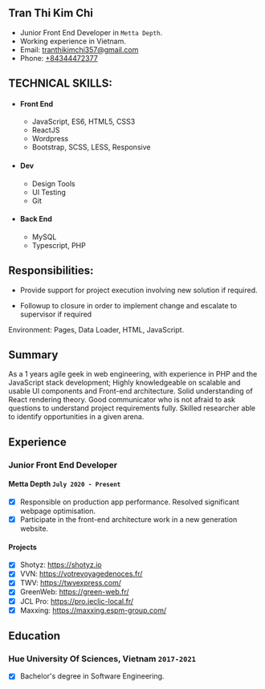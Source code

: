 ## Tran Thi Kim Chi

* Junior Front End Developer in `Metta Depth`.
* Working experience in Vietnam.
* Email: [tranthikimchi357@gmail.com](tranthikimchi357)
* Phone: [+84344472377](+84344472377)

## TECHNICAL SKILLS:

* #### Front End
	* JavaScript, ES6, HTML5, CSS3
	* ReactJS
  * Wordpress
  * Bootstrap, SCSS, LESS, Responsive

* #### Dev
	* Design Tools
	* UI Testing
	* Git
	
* #### Back End
	* MySQL
	* Typescript, PHP

## Responsibilities:
- Provide support for project execution involving new solution if required.

- Followup to closure in order to implement change and escalate to supervisor if required


Environment: Pages, Data Loader, HTML, JavaScript.

## Summary

As a 1 years agile geek in web engineering, with experience in PHP and the JavaScript stack development;
Highly knowledgeable on scalable and usable UI components and Front-end architecture. Solid understanding of React rendering theory. Good communicator who is not afraid to ask questions to understand project requirements fully. Skilled researcher able to identify opportunities in a given arena.

## Experience

### Junior Front End Developer
#### Metta Depth `July 2020 - Present`
- [x] Responsible on production app performance. Resolved significant webpage optimisation.
- [x] Participate in the front-end architecture work in a new generation website.
#### Projects
- [x] Shotyz: https://shotyz.io
- [x] VVN: https://votrevoyagedenoces.fr/
- [x] TWV: https://twvexpress.com/
- [x] GreenWeb: https://green-web.fr/
- [x] JCL Pro: https://pro.jeclic-local.fr/
- [x] Maxxing: https://maxxing.espm-group.com/

## Education

### Hue University Of Sciences, Vietnam `2017-2021`
- [x] Bachelor's degree in Software Engineering.
